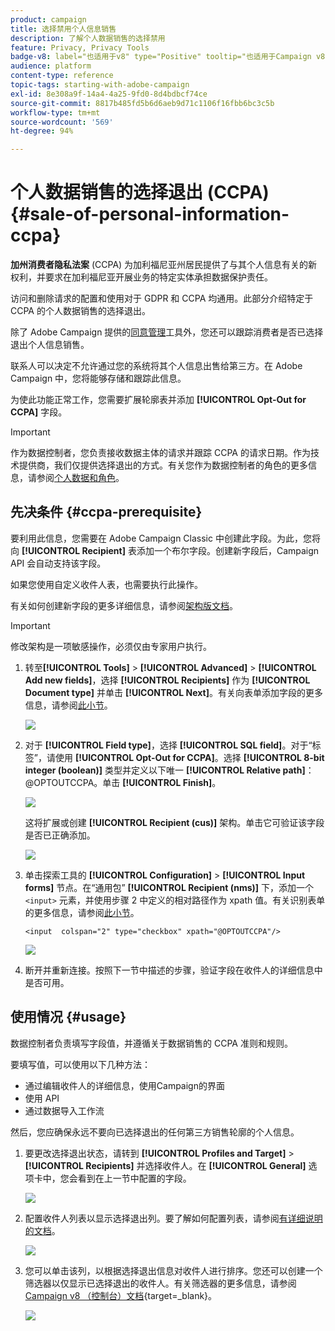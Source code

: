 ```yaml
---
product: campaign
title: 选择禁用个人信息销售
description: 了解个人数据销售的选择禁用
feature: Privacy, Privacy Tools
badge-v8: label="也适用于v8" type="Positive" tooltip="也适用于Campaign v8"
audience: platform
content-type: reference
topic-tags: starting-with-adobe-campaign
exl-id: 8e308a9f-14a4-4a25-9fd0-8d4bdbcf74ce
source-git-commit: 8817b485fd5b6d6aeb9d71c1106f16fbb6bc3c5b
workflow-type: tm+mt
source-wordcount: '569'
ht-degree: 94%

---
```


# 个人数据销售的选择退出 (CCPA) {#sale-of-personal-information-ccpa}



**加州消费者隐私法案** (CCPA) 为加利福尼亚州居民提供了与其个人信息有关的新权利，并要求在加利福尼亚开展业务的特定实体承担数据保护责任。

访问和删除请求的配置和使用对于 GDPR 和 CCPA 均通用。此部分介绍特定于 CCPA 的个人数据销售的选择退出。

除了 Adobe Campaign 提供的[同意管理](privacy-management.md#consent-management)工具外，您还可以跟踪消费者是否已选择退出个人信息销售。

联系人可以决定不允许通过您的系统将其个人信息出售给第三方。在 Adobe Campaign 中，您将能够存储和跟踪此信息。

为使此功能正常工作，您需要扩展轮廓表并添加 **[!UICONTROL Opt-Out for CCPA]** 字段。

>[!IMPORTANT]
>
>作为数据控制者，您负责接收数据主体的请求并跟踪 CCPA 的请求日期。作为技术提供商，我们仅提供选择退出的方式。有关您作为数据控制者的角色的更多信息，请参阅[个人数据和角色](privacy-and-recommendations.md#personal-data)。

## 先决条件 {#ccpa-prerequisite}

要利用此信息，您需要在 Adobe Campaign Classic 中创建此字段。为此，您将向 **[!UICONTROL Recipient]** 表添加一个布尔字段。创建新字段后，Campaign API 会自动支持该字段。

如果您使用自定义收件人表，也需要执行此操作。

有关如何创建新字段的更多详细信息，请参阅[架构版文档](../../configuration/using/about-schema-edition.md)。

>[!IMPORTANT]
>
>修改架构是一项敏感操作，必须仅由专家用户执行。

1. 转至&#x200B;**[!UICONTROL Tools]** > **[!UICONTROL Advanced]** > **[!UICONTROL Add new fields]**，选择 **[!UICONTROL Recipients]** 作为 **[!UICONTROL Document type]** 并单击 **[!UICONTROL Next]**。有关向表单添加字段的更多信息，请参阅[此小节](../../configuration/using/new-field-wizard.md)。

   ![](assets/privacy-ccpa-1.png)

1. 对于 **[!UICONTROL Field type]**，选择 **[!UICONTROL SQL field]**。对于“标签”，请使用 **[!UICONTROL Opt-Out for CCPA]**。选择 **[!UICONTROL 8-bit integer (boolean)]** 类型并定义以下唯一 **[!UICONTROL Relative path]**：@OPTOUTCCPA。单击 **[!UICONTROL Finish]**。

   ![](assets/privacy-ccpa-2.png)

   这将扩展或创建 **[!UICONTROL Recipient (cus)]** 架构。单击它可验证该字段是否已正确添加。

   ![](assets/privacy-ccpa-3.png)

1. 单击探索工具的 **[!UICONTROL Configuration]** > **[!UICONTROL Input forms]** 节点。在“通用包” **[!UICONTROL Recipient (nms)]** 下，添加一个 `<input>` 元素，并使用步骤 2 中定义的相对路径作为 xpath 值。有关识别表单的更多信息，请参阅[此小节](../../configuration/using/identifying-a-form.md)。

   ```
   <input  colspan="2" type="checkbox" xpath="@OPTOUTCCPA"/>
   ```

   ![](assets/privacy-ccpa-4.png)

1. 断开并重新连接。按照下一节中描述的步骤，验证字段在收件人的详细信息中是否可用。

## 使用情况 {#usage}

数据控制者负责填写字段值，并遵循关于数据销售的 CCPA 准则和规则。

要填写值，可以使用以下几种方法：

* 通过编辑收件人的详细信息，使用Campaign的界面
* 使用 API
* 通过数据导入工作流

然后，您应确保永远不要向已选择退出的任何第三方销售轮廓的个人信息。

1. 要更改选择退出状态，请转到 **[!UICONTROL Profiles and Target]** > **[!UICONTROL Recipients]** 并选择收件人。在 **[!UICONTROL General]** 选项卡中，您会看到在上一节中配置的字段。

   ![](assets/privacy-ccpa-5.png)

1. 配置收件人列表以显示选择退出列。要了解如何配置列表，请参阅[有详细说明的文档](../../platform/using/adobe-campaign-workspace.md#configuring-lists)。

   ![](assets/privacy-ccpa-6.png)

1. 您可以单击该列，以根据选择退出信息对收件人进行排序。您还可以创建一个筛选器以仅显示已选择退出的收件人。有关筛选器的更多信息，请参阅[Campaign v8 （控制台）文档](https://experienceleague.adobe.com/en/docs/campaign/campaign-v8/audience/create-filters){target=_blank}。


   ![](assets/privacy-ccpa-7.png)
